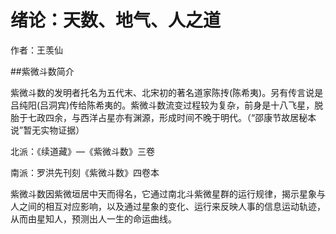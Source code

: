 # **绪论：天数、地气、人之道**

作者：王羡仙

##紫微斗数简介

紫微斗数的发明者托名为五代末、北宋初的著名道家陈抟(陈希夷)。另有传言说是吕纯阳(吕洞宾)传给陈希夷的。紫微斗数流变过程较为复杂，前身是十八飞星，脱胎于七政四余，与西洋占星亦有渊源，形成时间不晚于明代。（“邵康节故居秘本说”暂无实物证据）

北派：《续道藏》—《紫微斗数》三卷

南派：罗洪先刊刻《紫微斗数》四卷本

紫微斗数因紫微垣居中天而得名，它通过南北斗紫微星群的运行规律，揭示星象与人之间的相互对应影响，以及通过星象的变化、运行来反映人事的信息运动轨迹，从而由星知人，预测出人一生的命运曲线。
